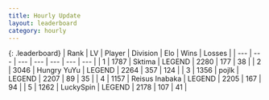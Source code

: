 ```yaml
---
title: Hourly Update
layout: leaderboard
category: hourly
---
```


{: .leaderboard}
| Rank | LV | Player | Division | Elo | Wins | Losses |
| --- | --- | --- | --- | --- | --- | --- |
| <span data-change="0">1</span> | 1787 | <span title="ID: 353063">Sktima</span> | LEGEND | <span data-change="0">2280</span> | <span data-change="0">177</span> | <span data-change="0">38</span> |
| <span data-change="0">2</span> | 3046 | <span title="ID: 164871">Hungry YuYu</span> | LEGEND | <span data-change="-13">2264</span> | <span data-change="1">357</span> | <span data-change="1">124</span> |
| <span data-change="0">3</span> | 1356 | <span title="ID: 4783">pojlk</span> | LEGEND | <span data-change="0">2207</span> | <span data-change="0">89</span> | <span data-change="0">35</span> |
| <span data-change="0">4</span> | 1157 | <span title="ID: 451068">Reisus Inabaka</span> | LEGEND | <span data-change="22">2205</span> | <span data-change="5">167</span> | <span data-change="0">94</span> |
| <span data-change="0">5</span> | 1262 | <span title="ID: 498412">LuckySpin</span> | LEGEND | <span data-change="0">2178</span> | <span data-change="0">107</span> | <span data-change="0">41</span> |